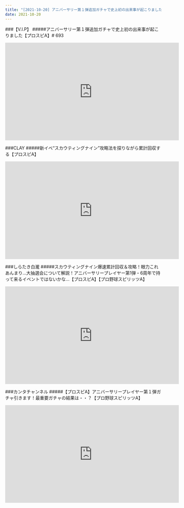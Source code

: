 ```yaml
---
title: "[2021-10-20] アニバーサリー第１弾追加ガチャで史上初の出来事が起こりました【プロスピA】# 693 他"
date: 2021-10-20
---
```

###【V.I.P】
#####アニバーサリー第１弾追加ガチャで史上初の出来事が起こりました【プロスピA】# 693
<iframe width="560" height="315" src="https://www.youtube.com/embed/L132IEw7tf4" frameborder="0" allow="accelerometer; autoplay; clipboard-write; encrypted-media; gyroscope; picture-in-picture" allowfullscreen></iframe>

###CLAY
#####新イベ“スカウティングナイン”攻略法を探りながら累計回収する【プロスピA】
<iframe width="560" height="315" src="https://www.youtube.com/embed/yHUnzm0bfgM" frameborder="0" allow="accelerometer; autoplay; clipboard-write; encrypted-media; gyroscope; picture-in-picture" allowfullscreen></iframe>

###しらたき白瀧
#####スカウティングナイン爆速累計回収＆攻略！眼力これあんまり…大抽選会について解説！アニバーサリープレイヤー第1弾・6周年で持って来るイベントではないかな…【プロスピA】【プロ野球スピリッツA】
<iframe width="560" height="315" src="https://www.youtube.com/embed/PehexnuKFxQ" frameborder="0" allow="accelerometer; autoplay; clipboard-write; encrypted-media; gyroscope; picture-in-picture" allowfullscreen></iframe>

###カンタチャンネル
#####【プロスピA】アニバーサリープレイヤー第１弾ガチャ引きます！最重要ガチャの結果は・・？【プロ野球スピリッツA】
<iframe width="560" height="315" src="https://www.youtube.com/embed/XcPBlqUQwQQ" frameborder="0" allow="accelerometer; autoplay; clipboard-write; encrypted-media; gyroscope; picture-in-picture" allowfullscreen></iframe>

